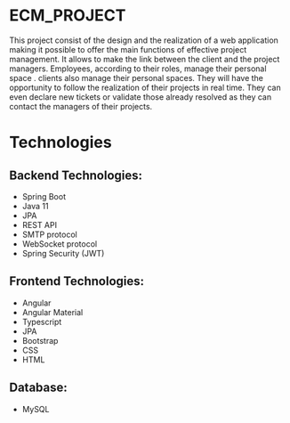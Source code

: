 # ECM_PROJECT
This project consist of the design and the realization of a web application making it possible to offer the main functions of effective project management.
It allows to make the link between the client and the project managers. Employees, according to their roles, manage their personal space . clients also manage their personal 
spaces. They will have the opportunity to follow the realization of their projects in real time. They can even declare new tickets or validate those already resolved as they
can contact the managers of their projects.
<h1>Technologies</h1>
<h2>Backend Technologies:</h2>
<ul>
<li>Spring Boot</li>
<li>Java 11</li>
<li>JPA</li>
<li>REST API</li>
<li>SMTP protocol</li>
<li>WebSocket protocol</li>
<li>Spring Security (JWT)</li>
</ul>
<h2>Frontend Technologies:</h2>
<ul>
<li>Angular</li>
<li>Angular Material</li>
<li>Typescript</li>
<li>JPA</li>
<li>Bootstrap</li>
<li>CSS</li>
<li>HTML</li>
</ul>

<h2>Database:</h2>
<ul>
<li>MySQL</li>
</ul>
